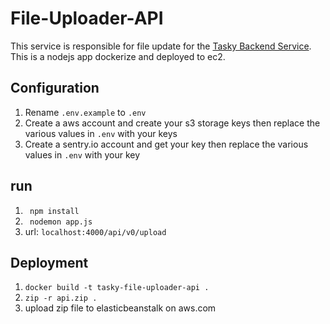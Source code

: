 # File-Uploader-API

This service is responsible for file update for the [Tasky Backend Service](https://github.com/RegNex/TaskyBackendService). This is a nodejs app dockerize and deployed to ec2.

## Configuration
1. Rename ```.env.example``` to ```.env```
2. Create a aws account and create your s3 storage keys then replace the various values in ```.env``` with your keys
3. Create a sentry.io account and get your key then replace the various values in ```.env``` with your key

## run 
1. ``` npm install```
2. ``` nodemon app.js```
3. url: ```localhost:4000/api/v0/upload```

## Deployment
1. ```docker build -t tasky-file-uploader-api .```
2. ```zip -r api.zip .```
3. upload zip file to elasticbeanstalk on aws.com
